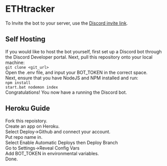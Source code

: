 # ETHtracker

To Invite the bot to your server, use the [Discord invite link](https://discord.com/api/oauth2/authorize?client_id=986475568386154527&permissions=2048&scope=bot).

## Self Hosting
 If you would like to host the bot yourself, first set up a Discord bot through the Discord Developer portal. Next, pull this repository onto your local machine:<br />
 `git clone <git_url>`
 <br>
 Open the .env file, and input your BOT_TOKEN in the correct space.
 <br />
 Next, ensure that you have NodeJS and NPM installed and run:
 <br />
 `npm install`
 <br />
 `start.bat nodemon index`
 <br />
 Congratulations! You now have a running the Discord bot.


## Heroku Guide

Fork this repoistory.<br />
Create an app on Heroku.<br />
Select Deploy->Github and connect your account.<br />
Put repo name in.<br />
Select Enable Automatic Deploys then Deploy Branch<br />
Go to Settings->Reveal Config Vars<br />
Add BOT_TOKEN in environmental variables.<br />
Done.



